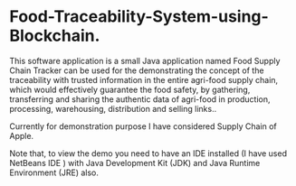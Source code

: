 # Food-Traceability-System-using-Blockchain.

This software application is a small Java application named Food Supply Chain Tracker 
can be used for the demonstrating the concept of the traceability with trusted information in
the entire agri-food supply chain, which would effectively guarantee the food safety, by
gathering, transferring and sharing the authentic data of agri-food in production, processing,
warehousing, distribution and selling links.. 

Currently for demonstration purpose I have considered Supply Chain of Apple.

Note that, to view the demo you need to have an IDE installed (I have used NetBeans IDE )
with Java Development Kit (JDK) and Java Runtime Environment (JRE) also. 





